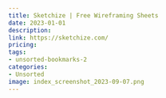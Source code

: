 ```yaml
---
title: Sketchize | Free Wireframing Sheets
date: 2023-01-01
description: 
link: https://sketchize.com/
pricing: 
tags: 
- unsorted-bookmarks-2 
categories: 
- Unsorted 
image: index_screenshot_2023-09-07.png
---
```

